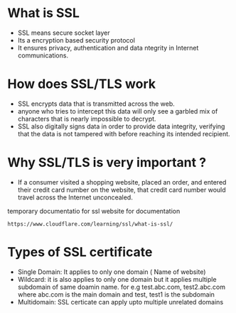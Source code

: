 # What is SSL
- SSL means secure socket layer
- Its a encryption based security protocol
- It ensures privacy, authentication and data ntegrity in Internet communications.

# How does SSL/TLS work
- SSL encrypts data that is transmitted across the web.
- anyone who tries to intercept this data will only see a garbled mix of characters that is nearly impossible to decrypt.
- SSL also digitally signs data in order to provide data integrity, verifying that the data is not tampered with before reaching its intended recipient.

# Why SSL/TLS is very important ?
- If a consumer visited a shopping website, placed an order, and entered their credit card number on the website, that credit card number would travel       across the Internet unconcealed.

temporary documentatio for ssl website for documentation
```
https://www.cloudflare.com/learning/ssl/what-is-ssl/
```
# Types of SSL certificate
- Single Domain: It applies to only one domain ( Name of website)
- Wildcard: it is also applies to only one domain but it applies multiple subdomain of same doamin name.
  for e.g test.abc.com, test2.abc.com
    where abc.com is the main domain and test, test1 is the subdomain
- Multidomain: SSL certicate can apply upto multiple unrelated domains


